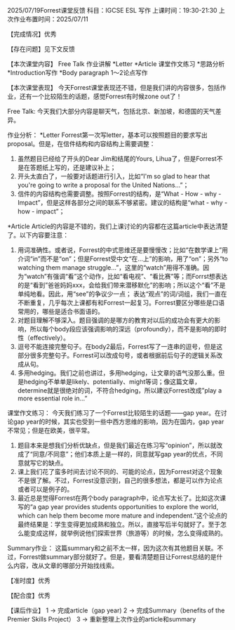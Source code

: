 2025/07/19Forrest课堂反馈
科目：IGCSE ESL 写作
上课时间：19:30-21:30
上次作业布置时间：2025/07/11

【完成情况】优秀

【存在问题】见下文反馈

【本次课堂内容】
Free Talk
作业讲解
*Letter
*Article
课堂作文练习
*思路分析
*Introduction写作
*Body paragraph 1～2论点写作

【本次课堂表现】
今天Forrest课堂表现还不错，但是我们讲的内容很多，包括作业，还有一个比较陌生的话题，感觉Forrest有时候zone out了！

Free Talk:
今天我们大部分内容是聊天气，包括北京、新加坡，和德国的天气差异。

作业分析：
*Letter
Forrest第一次写letter，基本可以按照题目的要求写出proposal。但是，在信件结构和内容结构上需要调整：
1. 虽然题目已经给了开头的Dear Jim和结尾的Yours, Lihua了，但是Forrest不是在答题纸上写的，还是建议补上；
2. 开头太直白了，一般要对话题进行引入，比如“I'm so glad to hear that you're going to write a proposal for the United Nations…”；
3. 信件的内容结构也需要调整。按照Forrest的结构，是“What - How - why - Impact”，但是这样各部分之间的联系不够紧密。建议的结构是“what - why - how - impact”；

*Article
Article的内容是不错的，我们上课讨论的内容都在这篇article中表达清楚了。以下内容要注意：
1. 用词准确性。或者说，Forrest的中式思维还是要慢慢改；比如“在数学课上”用介词“in”而不是“on”；但是Forrest受中文“在…上”的影响，用了“on”；另外“to watching them manage struggle…”，这里的“watch”用得不准确。因为“watch”有强调“看”这个动作，比如“看电视”、“看比赛”等；而Forrst想表达的是“看到”爸爸妈妈xxx，会给我们带来潜移默化”的影响；所以这个“看”不是单纯地看。因此，用“see”的争议少一点；
表达“观点”的词/词组，我们一直在不断重复，几乎每次上课都有和Forrest一起复习。Forrest要区分哪些是口语常用的，哪些是适合书面语的。
2. 对题目理解不够深入。题目强调的是哪方的教育对以后的成功会有更大的影响，所以每个body段应该强调影响的深远（profoundly），而不是影响的即时性（effectively）。
3. 逗号不能连接完整句子。在body2最后，Forrest写了一连串的逗号，但是这部分很多完整句子。Forrest可以改成句号，或者根据前后句子的逻辑关系改成从句。
4. 多用hedging。我们之前也讲过，多用hedging，让文章的语气没那么重。但是hedging不单单是likely、potentially、might等词；像这篇文章，determine就是很绝对的词，不符合hedging，所以建议Forrest改成”play a more essential role in…”

课堂作文练习：
今天我们练习了一个Forrest比较陌生的话题——gap year。在讨论gap year的时候，其实也受到一些中西方思维的影响，因为在国内，gap year不常见；但是在欧美，很平常。
1. 题目本来是想我们分析优缺点，但是我们最近在练习写“opinion”，所以就改成了“同意/不同意”；他们本质上是一样的，同意就写gap year的优点，不同意就写它的缺点。
2. 课上我们花了蛮多时间去讨论不同的、可能的论点，因为Forrest对这个现象不是很了解。不过，Forrest没意识到，自己的很多想法，都是可以作为论点或者可以是例子的。
3. 最近总是觉得Forrest在两个body paragraph中，论点写太长了。比如这次课写的“a gap year provides students opportunities to explore the world, which can help them become more mature and independent.”这个论点的最终结果是：学生变得更加成熟和独立。所以，直接写后半句就好了。至于怎么能变成这样，就举例说他们探索世界（旅游等）的时候，怎么变得成熟的。

Summary作业：
这篇summary和之前不太一样，因为这次有其他题目关联。不过，Forrest做summary部分就好了。但是，要看清楚题目让Forrest总结的是什么内容，改从文章的哪部分开始找线索。

【准时度】优秀

【配合度】优秀

【课后作业】
1 -> 完成article（gap year)
2 -> 完成Summary（benefits of the Premier Skills Project）
3 -> 重新整理上次作业的article和summary
